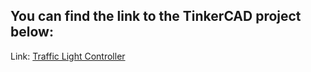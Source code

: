 ## You can find the link to the TinkerCAD project below:

Link: [Traffic Light Controller](https://www.tinkercad.com/things/goh9I7WOYys-traffic-light-controller)

